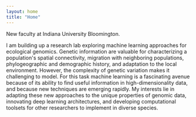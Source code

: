 ```yaml
---
layout: home
title: "Home"
---
```


New faculty at Indiana University Bloomington.

I am building up a research lab exploring machine learning approaches for ecological genomics.
Genetic information are valuable for characterizing a population's spatial connectivity, migration with neighboring populations, phylogeographic and demographic history, and adaptation to the local environment. However, the complexity of genetic variation makes it challenging to model. For this task machine learning is a fascinating avenue because of its ability to find useful information in high-dimensionality data, and because new techniques are emerging rapidly. My interests lie in adapting these new approaches to the unique properties of genomic data, innovating deep learning architectures, and developing computational toolsets for other researchers to implement in diverse species.
